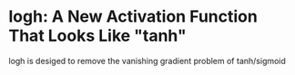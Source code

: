 logh: A New Activation Function That Looks Like "tanh"   
====
logh is desiged to remove the vanishing gradient problem of tanh/sigmoid

